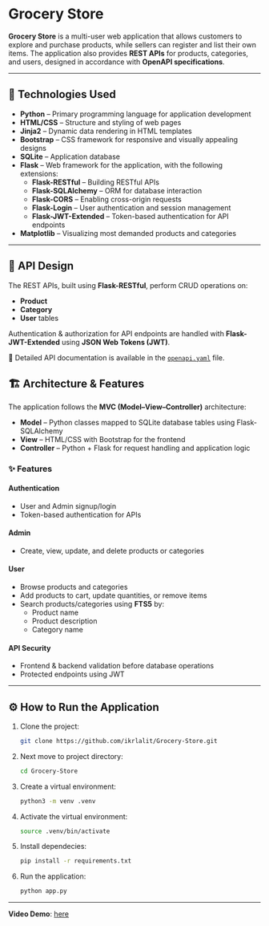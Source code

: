 
# Grocery Store

**Grocery Store** is a multi-user web application that allows customers to explore and purchase products, while sellers can register and list their own items. The application also provides **REST APIs** for products, categories, and users, designed in accordance with **OpenAPI specifications**.

---

## 🚀 Technologies Used

- **Python** – Primary programming language for application development  
- **HTML/CSS** – Structure and styling of web pages  
- **Jinja2** – Dynamic data rendering in HTML templates  
- **Bootstrap** – CSS framework for responsive and visually appealing designs  
- **SQLite** – Application database  
- **Flask** – Web framework for the application, with the following extensions:
  - **Flask-RESTful** – Building RESTful APIs
  - **Flask-SQLAlchemy** – ORM for database interaction
  - **Flask-CORS** – Enabling cross-origin requests
  - **Flask-Login** – User authentication and session management
  - **Flask-JWT-Extended** – Token-based authentication for API endpoints  
- **Matplotlib** – Visualizing most demanded products and categories

---

## 📡 API Design

The REST APIs, built using **Flask-RESTful**, perform CRUD operations on:
- **Product**
- **Category**
- **User** tables  

Authentication & authorization for API endpoints are handled with **Flask-JWT-Extended** using **JSON Web Tokens (JWT)**.  

📄 Detailed API documentation is available in the [`openapi.yaml`](./openapi.yaml) file.

## 🏗 Architecture & Features

The application follows the **MVC (Model–View–Controller)** architecture:  
- **Model** – Python classes mapped to SQLite database tables using Flask-SQLAlchemy  
- **View** – HTML/CSS with Bootstrap for the frontend  
- **Controller** – Python + Flask for request handling and application logic  

### ✨ Features

#### Authentication
- User and Admin signup/login
- Token-based authentication for APIs

#### Admin
- Create, view, update, and delete products or categories

#### User
- Browse products and categories
- Add products to cart, update quantities, or remove items
- Search products/categories using **FTS5** by:
  - Product name
  - Product description
  - Category name

#### API Security
- Frontend & backend validation before database operations
- Protected endpoints using JWT

---

## ⚙️ How to Run the Application

1. Clone the project:
   ```bash
   git clone https://github.com/ikrlalit/Grocery-Store.git
2. Next move to project directory:
   ```bash
   cd Grocery-Store
3. Create a virtual environment:
   ```bash
   python3 -m venv .venv
4. Activate the virtual environment:
   ```bash
   source .venv/bin/activate
5. Install dependecies:
   ```bash
   pip install -r requirements.txt
6. Run the application:
   ```bash
   python app.py
---
**Video Demo**: [here](https://youtu.be/dFpiXiBLxGQ)
